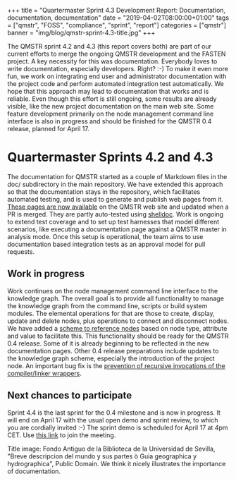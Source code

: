 +++
title = "Quartermaster Sprint 4.3 Development Report: Documentation, documentation, documentation"
date = "2019-04-02T08:00:00+01:00"
tags = ["qmstr", "FOSS", "compliance", "sprint", "report"]
categories = ["qmstr"]
banner = "img/blog/qmstr-sprint-4.3-title.jpg"
+++

The QMSTR sprint 4.2 and 4.3 (this report covers both) are part of our
current efforts to merge the ongoing QMSTR development and the FASTEN
project. A key necessity for this was documentation. Everybody loves
to write documentation, especially developers. Right? :-) To make it
even more fun, we work on integrating end user and administrator
documentation with the project code and perform automated integration
test automatically. We hope that this approach may lead to
documentation that works and is reliable. Even though this effort is
still ongoing, some results are already visible, like the new project
documentation on the main web site. Some feature development primarily
on the node management command line interface is also in progress and
should be finished for the QMSTR 0.4 release, planned for April 17.
<!--more-->

# Quartermaster Sprints 4.2 and 4.3

The documentation for QMSTR started as a couple of Markdown files in
the doc/ subdirectory in the main repository. We have extended this
approach so that the documentation stays in the repository, which
facilitates automated testing, and is used to generate and publish web
pages from it. [These pages are now
available](https://qmstr.org/documentation/) on the QMSTR web site and
updated when a PR is merged. They are partly auto-tested using
[shelldoc](https://github.com/endocode/shelldoc). Work is ongoing to
extend test coverage and to set up test harnesses that model different
scenarios, like executing a documentation page against a QMSTR master
in analysis mode. Once this setup is operational, the team aims to use
documentation based integration tests as an approval model for pull
requests.

## Work in progress

Work continues on the node management command line interface to the
knowledge graph. The overall goal is to provide all functionality to
manage the knowledge graph from the command line, scripts or build
system modules. The elemental operations for that are those to create,
display, update and delete nodes, plus operations to connect and
disconnect nodes. We have added a [scheme to reference
nodes](https://qmstr.org/documentation/qmstr-basics/qmstr-cli/database_cmds/)
based on node type, attribute and value to facilitate this. This
functionality should be ready for the QMSTR 0.4 release. Some of it is
already beginning to be reflected in the new documentation
pages. Other 0.4 release preparations include updates to the knowledge
graph scheme, especially the introduction of the project node. An
important bug fix is the [prevention of recursive invocations of the
compiler/linker wrappers](https://github.com/QMSTR/qmstr-all/issues/186).

## Next chances to participate

Sprint 4.4 is the last sprint for the 0.4 milestone and is now in
progress. It will end on April 17 with the usual open demo and sprint
review, to which you are cordially invited :-) The sprint demo is
scheduled for April 17 at 4pm CET. Use [this
link](https://meet.jit.si/Quartermaster) to join the meeting.

Title image: Fondo Antiguo de la Biblioteca de la Universidad de
Sevilla, "Breve descripcion del mundo y sus partes ò Guia geographica
y hydrographica", Public Domain. We think it nicely illustrates the
importance of documentation.
